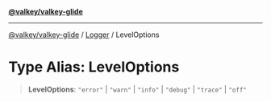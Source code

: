 [**@valkey/valkey-glide**](../../README.md)

***

[@valkey/valkey-glide](../../modules.md) / [Logger](../README.md) / LevelOptions

# Type Alias: LevelOptions

> **LevelOptions**: `"error"` \| `"warn"` \| `"info"` \| `"debug"` \| `"trace"` \| `"off"`
